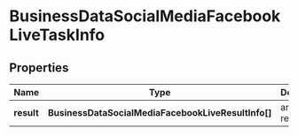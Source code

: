 # BusinessDataSocialMediaFacebookLiveTaskInfo

## Properties

| Name | Type | Description | Notes |
|------------ | ------------- | ------------- | -------------|
**result** | **BusinessDataSocialMediaFacebookLiveResultInfo[]** | array of results |[optional]|